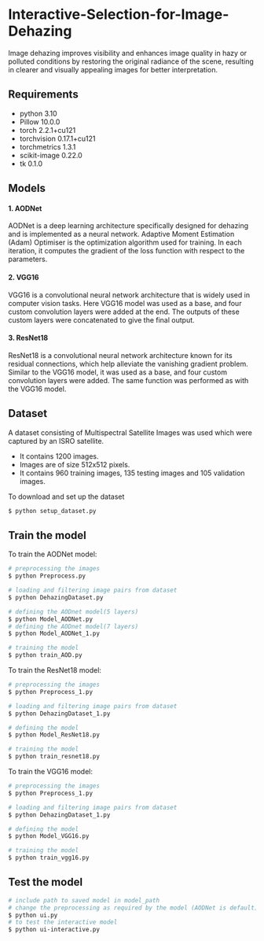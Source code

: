 # Interactive-Selection-for-Image-Dehazing
Image dehazing improves visibility and enhances image quality in hazy or polluted conditions by restoring the original radiance of the scene, resulting in clearer and visually appealing images for better interpretation.

## Requirements

- python 3.10
- Pillow 10.0.0
- torch 2.2.1+cu121
- torchvision 0.17.1+cu121
- torchmetrics 1.3.1
- scikit-image 0.22.0
 - tk 0.1.0

## Models

#### 1. AODNet
AODNet is a deep learning architecture specifically designed for dehazing and is implemented as a neural network. Adaptive Moment Estimation (Adam) Optimiser is the optimization algorithm used for training. In each iteration, it computes the gradient of the loss function with respect to the parameters.

#### 2. VGG16
VGG16 is a convolutional neural network architecture that is widely used in computer vision tasks. Here VGG16 model was used as a base, and four custom convolution layers were added at the end. The outputs of these custom layers were concatenated to give the final output.

#### 3. ResNet18
ResNet18 is a convolutional neural network architecture known for its residual connections, which help alleviate the vanishing gradient problem. Similar to the VGG16 model, it was used as a base, and four custom convolution layers were added. The same function was performed as with the VGG16 model.

## Dataset
A dataset consisting of Multispectral Satellite Images was used which were captured by an ISRO satellite.
- It contains 1200 images.
- Images are of size 512x512 pixels.
- It contains 960 training images, 135 testing images and 105 validation images.

To download and set up the dataset
```bash
$ python setup_dataset.py 
```

## Train the model
To train the AODNet model:

```bash
# preprocessing the images
$ python Preprocess.py
```
```bash
# loading and filtering image pairs from dataset
$ python DehazingDataset.py
```
```bash
# defining the AODnet model(5 layers)
$ python Model_AODNet.py
# defining the AODnet model(7 layers)
$ python Model_AODNet_1.py
```
```bash
# training the model
$ python train_AOD.py
```

To train the ResNet18 model:

```bash
# preprocessing the images
$ python Preprocess_1.py
```
```bash
# loading and filtering image pairs from dataset
$ python DehazingDataset_1.py
```
```bash
# defining the model
$ python Model_ResNet18.py
```
```bash
# training the model
$ python train_resnet18.py
```

To train the VGG16 model:

```bash
# preprocessing the images
$ python Preprocess_1.py
```
```bash
# loading and filtering image pairs from dataset
$ python DehazingDataset_1.py
```
```bash
# defining the model
$ python Model_VGG16.py
```
```bash
# training the model
$ python train_vgg16.py
```

## Test the model
```bash
# include path to saved model in model_path
# change the preprocessing as required by the model (AODNet is default)
$ python ui.py
# to test the interactive model
$ python ui-interactive.py
```

